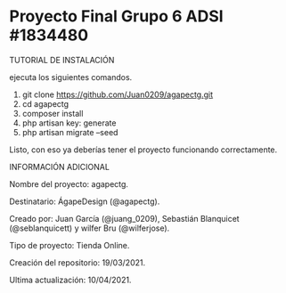# Proyecto Final Grupo 6 ADSI #1834480

TUTORIAL DE INSTALACIÓN

ejecuta los siguientes comandos.
1. git clone https://github.com/Juan0209/agapectg.git
2. cd agapectg
3. composer install
4. php artisan key: generate
5. php artisan migrate –seed

Listo, con eso ya deberías tener el proyecto funcionando correctamente.

INFORMACIÓN ADICIONAL

Nombre del proyecto: agapectg.

Destinatario: ÁgapeDesign (@agapectg).

Creado por: Juan García (@juang_0209), Sebastián Blanquicet (@seblanquicett) y wilfer Bru (@wilferjose).

Tipo de proyecto: Tienda Online.

Creación del repositorio: 19/03/2021.

Ultima actualización: 10/04/2021.
